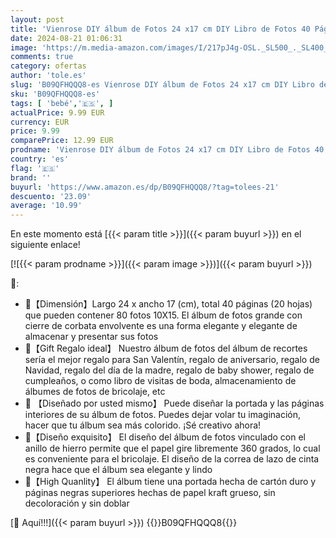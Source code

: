 ```yaml
---
layout: post
title: 'Vienrose DIY álbum de Fotos 24 x17 cm DIY Libro de Fotos 40 Páginas Cinta de Tejido álbum de Papel Artesanal para más de 80 fotos 10x15 Bebé Familia San Valentín Aniversario Regalo'
date: 2024-08-21 01:06:31
image: 'https://m.media-amazon.com/images/I/217pJ4g-OSL._SL500_._SL400_.jpg'
comments: true
category: ofertas
author: 'tole.es'
slug: 'B09QFHQQQ8-es Vienrose DIY álbum de Fotos 24 x17 cm DIY Libro de Fotos...'
sku: 'B09QFHQQQ8-es'
tags: [ 'bebé','🇪🇸', ]
actualPrice: 9.99 EUR
currency: EUR
price: 9.99
comparePrice: 12.99 EUR
prodname: 'Vienrose DIY álbum de Fotos 24 x17 cm DIY Libro de Fotos 40 Páginas Cinta de Tejido álbum de Papel Artesanal para más de 80 fotos 10x15 Bebé Familia San Valentín Aniversario Regalo'
country: 'es'
flag: '🇪🇸'
brand: ''
buyurl: 'https://www.amazon.es/dp/B09QFHQQQ8/?tag=tolees-21'
descuento: '23.09'
average: '10.99'
---
```


En este momento está [{{< param title >}}]({{< param buyurl >}}) en el siguiente enlace!

[![{{< param prodname >}}]({{< param image >}})]({{< param buyurl >}})

🔎:

- 🎀【Dimensión】Largo 24 x ancho 17 (cm), total 40 páginas (20 hojas) que pueden contener 80 fotos 10X15. El álbum de fotos grande con cierre de corbata envolvente es una forma elegante y elegante de almacenar y presentar sus fotos
- 🎀【Gift Regalo ideal】 Nuestro álbum de fotos del álbum de recortes sería el mejor regalo para San Valentín, regalo de aniversario, regalo de Navidad, regalo del día de la madre, regalo de baby shower, regalo de cumpleaños, o como libro de visitas de boda, almacenamiento de álbumes de fotos de bricolaje, etc
- 🎀 【Diseñado por usted mismo】 Puede diseñar la portada y las páginas interiores de su álbum de fotos. Puedes dejar volar tu imaginación, hacer que tu álbum sea más colorido. ¡Sé creativo ahora!
- 🎀【Diseño exquisito】 El diseño del álbum de fotos vinculado con el anillo de hierro permite que el papel gire libremente 360 grados, lo cual es conveniente para el bricolaje. El diseño de la correa de lazo de cinta negra hace que el álbum sea elegante y lindo
- 🎀【High Quanlity】 El álbum tiene una portada hecha de cartón duro y páginas negras superiores hechas de papel kraft grueso, sin decoloración y sin doblar

[🛒 Aquí!!!]({{< param buyurl >}})
{{<world>}}B09QFHQQQ8{{</world>}}
